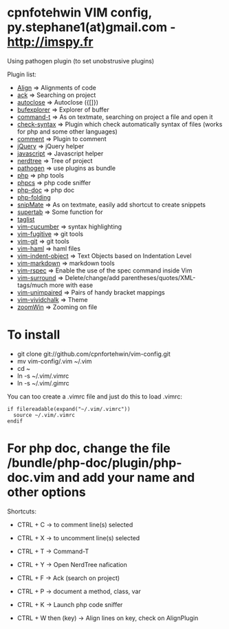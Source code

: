 cpnfotehwin VIM config, py.stephane1(at)gmail.com - http://imspy.fr
==================================================================

Using pathogen plugin (to set unobstrusive plugins)

Plugin list:

- [Align][align]                         => Alignments of code
- [ack][ack]                             => Searching on project
- [autoclose][autoclose]                 => Autoclose ({[]})
- [bufexplorer][bufexplorer]             => Explorer of buffer
- [command-t][command-t]                 => As on textmate, searching on project a file and open it
- [check-syntax][check-syntax]           => Plugin which check automatically syntax of files (works for php and some other languages)
- [comment][comment]                     => Plugin to comment
- [jQuery][jQuery]                       => jQuery helper
- [javascript][javascript]               => Javascript helper
- [nerdtree][nerdtree]                   => Tree of project
- [pathogen][pathogen]                   => use plugins as bundle
- [php][php]                             => php tools
- [phpcs][phpcs]                         => php code sniffer
- [php-doc][php-doc]                     => php doc
- [php-folding][php-folding]
- [snipMate][snipMate]                   => As on textmate, easily add shortcut to create snippets
- [supertab][supertab]                   => Some function for <tab>
- [taglist][taglist]
- [vim-cucumber][vim-cucumber]           => syntax highlighting
- [vim-fugitive][vim-fugitive]           => git tools
- [vim-git][vim-git]                     => git tools
- [vim-haml][vim-haml]                   => haml files
- [vim-indent-object][vim-indent-object] => Text Objects based on Indentation Level
- [vim-markdown][vim-markdown]           => markdown tools
- [vim-rspec][vim-rspec]                 => Enable the use of the spec command inside Vim
- [vim-surround][vim-surround]           => Delete/change/add parentheses/quotes/XML-tags/much more with ease
- [vim-unimpaired][vim-unimpaired]       => Pairs of handy bracket mappings
- [vim-vividchalk][vim-vividchalk]       => Theme
- [zoomWin][zoomWin]                     => Zooming on file


# To install

- git clone git://github.com/cpnfortehwin/vim-config.git
- mv vim-config/.vim ~/.vim
- cd ~
- ln -s ~/.vim/.vimrc
- ln -s ~/.vim/.gimrc

You can too create a .vimrc file and just do this to load .vimrc:

    if filereadable(expand("~/.vim/.vimrc"))
      source ~/.vim/.vimrc
    endif


# For php doc, change the file /bundle/php-doc/plugin/php-doc.vim and add your name and other options

Shortcuts:

- CTRL + C -> to comment line(s) selected
- CTRL + X -> to uncomment line(s) selected

- CTRL + T -> Command-T
- CTRL + Y -> Open NerdTree nafication
- CTRL + F -> Ack (search on project)
- CTRL + P -> document a method, class, var
- CTRL + K -> Launch php code sniffer

- CTRL + W then (key) -> Align lines on key, check on AlignPlugin

[pathogen]: http://www.vim.org/scripts/script.php?script_id=2332
[align]: http://www.vim.org/scripts/script.php?script_id=294
[ack]: http://www.vim.org/scripts/script.php?script_id=2572
[autoclose]: http://www.vim.org/scripts/script.php?script_id=2009
[bufexplorer]: http://www.vim.org/scripts/script.php?script_id=42
[command-t]: http://www.vim.org/scripts/script.php?script_id=3025
[check-syntax]: http://www.vim.org/scripts/script.php?script_id=1431
[comment]: http://www.vim.org/scripts/script.php?script_id=1528
[jQuery]: http://www.vim.org/scripts/script.php?script_id=2416
[javascript]: http://www.vim.org/scripts/script.php?script_id=2083
[nerdtree]: http://www.vim.org/scripts/script.php?script_id=1658
[php]: http://www.vim.org/scripts/script.php?script_id=1571
[phpcs]: http://www.koch.ro/blog/index.php?/archives/63-VIM-an-a-PHP-IDE.html
[php-doc]: http://www.vim.org/scripts/script.php?script_id=1355
[php-folding]: http://www.vim.org/scripts/script.php?script_id=1623
[snipMate]: http://www.vim.org/scripts/script.php?script_id=2540
[supertab]: http://www.vim.org/scripts/script.php?script_id=1643
[taglist]: http://www.vim.org/scripts/script.php?script_id=273
[vim-cucumber]: https://github.com/tpope/vim-cucumber
[vim-fugitive]: http://www.vim.org/scripts/script.php?script_id=2975
[vim-git]: http://www.vim.org/scripts/script.php?script_id=1654
[vim-haml]: http://www.vim.org/scripts/script.php?script_id=1773
[vim-indent-object]: http://www.vim.org/scripts/script.php?script_id=3037
[vim-markdown]: http://www.vim.org/scripts/script.php?script_id=2882
[vim-rspec]: http://www.vim.org/scripts/script.php?script_id=2567
[vim-surround]: http://www.vim.org/scripts/script.php?script_id=1697
[vim-unimpaired]: http://www.vim.org/scripts/script.php?script_id=1590
[vim-vividchalk]: http://www.vim.org/scripts/script.php?script_id=1891
[zoomWin]: http://www.vim.org/scripts/script.php?script_id=508
